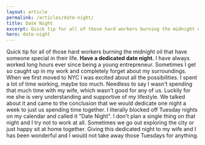 ```yaml
---
layout: article
permalink: /articles/date-night/
title: Date Night
excerpt: Quick tip for all of those hard workers burning the midnight oil that have someone special in their life. Have a dedicated date night.
hero: date-night
---
```


Quick tip for all of those hard workers burning the midnight oil that have someone special in their life. **Have a dedicated date night.** I have always worked long hours ever since being a young entrepreneur. Sometimes I get so caught up in my work and completely forget about my surroundings. When we first moved to NYC I was excited about all the possibilities. I spent a lot of time working, maybe too much. Needless to say I wasn't spending that much time with my wife, which wasn't good for any of us. Luckily for me she is very understanding and supportive of my lifestyle. We talked about it and came to the conclusion that we would dedicate one night a week to just us spending time together. I literally blocked off Tuesday nights on my calendar and called it "Date Night". I don't plan a single thing on that night and I try not to work at all. Sometimes we go out exploring the city or just happy sit at home together. Giving this dedicated night to my wife and I has been wonderful and I would not take away those Tuesdays for anything.
